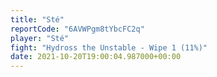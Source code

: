```yaml
---
title: "Sté"
reportCode: "6AVWPgm8tYbcFC2q"
player: "Sté"
fight: "Hydross the Unstable - Wipe 1 (11%)"
date: 2021-10-20T19:00:04.987000+00:00
---
```


